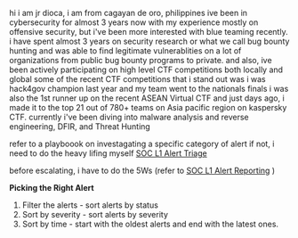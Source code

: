 hi i am jr dioca, i am from cagayan de oro, philippines
ive been in cybersecurity for almost 3 years now with my experience mostly on offensive security, but i've been more interested with blue teaming recently.
i have spent almost 3 years on security research or what we call bug bounty hunting and was able to find legitimate vulnerablities on a lot of organizations from public bug bounty programs to private.
and also, ive been actively participating on high level CTF competitions both locally and global
some of the recent CTF competitions that i stand out was
i was hack4gov champion last year and my team went to the nationals finals
i was also the 1st runner up on the recent ASEAN Virtual CTF
and just days ago, i made it to the top 21 out of 780+ teams on Asia pacific region on  kaspersky CTF.
currently i've been diving into malware analysis and reverse engineering, DFIR, and Threat Hunting


refer to a playboook on investagating a specific category of alert
if not, i need to do the heavy lifing myself [SOC L1 Alert Triage](SOC-L1-Alert-Triage)

before escalating, i have to do the 5Ws (refer to [SOC L1 Alert Reporting](SOC-L1-Alert-Reporting) )

**Picking the Right Alert**
1. Filter the alerts - sort alerts by status
2. Sort by severity - sort alerts by severity
3. Sort by time - start with the oldest alerts and end with the latest ones. 